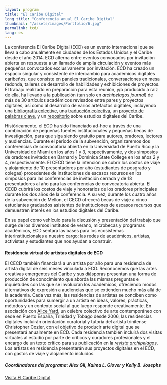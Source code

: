 ```yaml
---
layout: program
title: "El Caribe Digital"
long_title: "Conferencia anual El Caribe Digital"
thumbnail: "/assets/images/Portfolio/6.jpg"
permalink: tcd/
lang: es
---
```


<div class="portfolio-details">
    <p>La conferencia El Caribe Digital (ECD) es un evento internacional que se lleva a cabo anualmente en ciudades de los Estados Unidos y el Caribe desde el año 2014. ECD alterna entre eventos convocados por invitación abierta en respuesta a un llamado de amplia circulación y eventos más pequeños convocados exclusivamente por invitación. ECD ha creado un espacio singular y consistente de intercambio para académicos digitales caribeños, que consiste en paneles tradicionales, conversaciones en mesa redonda, talleres de desarrollo de habilidades y exhibiciones de proyectos. El trabajo realizado en preparación para esta reunión, y/o producido a raíz de ella, ha llevado a la publicación (tan solo en <a href="https://archipelagosjournal.org/reviewers.html" target="_blank"><em>archipelagos journal</em></a>) de más de 30 artículos académicos revisados entre pares y proyectos digitales, así como al desarrollo de varios artefactos digitales, incluyendo una <a href="https://wayback.archive-it.org/1914/20151224034325/http://caribbeandigital.cdrs.columbia.edu/?page_id=113" target="_blank">bibliografía colective</a>, una <a href="https://via.hypothes.is/https://cahier1939ms.github.io/texts/translation/" target="_blank">traducción colectiva</a>, un <a href="https://caribbeandigitalnyc.net/keywords/keywords/">proyecto de palabras clave</a>, y un <a href="https://caribbeandigitalnyc.net/caridischo/">repositorio</a> sobre estudios digitales del Caribe.</p>
    <p>Históricamente, el ECD ha sido financiado ad-hoc a través de una combinación de pequeñas fuentes institucionales y pequeñas becas de investigación, para que siga siendo gratuito para autores, oradores, lectores y audiencias. Durante el período de la subvención, organizaremos dos conferencias de convocatoria abierta en la Universidad de Puerto Rico y la Universidad de Miami en los años 1 y 3, respectivamente, y dos simposios de oradores invitados en Barnard y Dominica State College en los años 2 y 4, respectivamente. El CECD tiene la intención de cubrir los costos de viaje y alojamiento de 10 presentadores por año (estudiantes de posgrado y colegas) procedentes de instituciones de escasos recursos en los simposios para las conferencias de invitación cerrada y de 18 presentadores al año para las conferencias de convocatoria abierta. El CECD cubrirá los costos de viaje y honorarios de los oradores principales durante los dos años de la conferencia. A su vez, durante los cuatro años de la subvención de Mellon, el CECD ofrecerá becas de viaje a cinco estudiantes graduados asistentes de instituciones de escasos recursos que demuestren interés en los estudios digitales del Caribe.</p>
    <p>En su papel como vehículo para la discusión y presentación del trabajo que surge de los diversos institutos de verano, microbecas y programas académicos, ECD sentará las bases para los ecosistemas interinstitucionales a nuestro cargo: las redes de académicos, artistas, activistas y estudiantes que nos ayudan a construir.</p>
    <h4>Residencia virtual de artistas digitales de ECD</h4>
    <p>El CECD también financiará a un artista por año para una residencia de artista digital de seis meses vinculada a ECD. Reconocemos que las artes creativas emergentes del Caribe y sus diásporas presentan una forma de producción de conocimiento que aborda las mismas preguntas e inquietudes con las que se involucran los académicos, ofreciendo modos alternativos de expresión a audiencias que se extienden mucho más allá de la academia. Cada vez más, las residencias de artistas se conciben como oportunidades para sumergir a un artista en ideas, valores, prácticas, métodos y un contexto social al que luego responde creativamente. En asociación con <a href="http://aliceyard.blogspot.com/" target="_blank">Alice Yard</a>, un célebre colectivo de arte contemporáneo con sede en Puerto España, Trinidad y Tobago desde 2006, las residencias digitales incluirán orientación curatorial y tutoría del artista trinitense Christopher Cozier, con el objetivo de producir arte digital que se presentará anualmente en ECD. Cada residencia también incluirá dos visitas virtuales al estudio por parte de críticos y curadores profesionales y el encargo de un texto crítico para su publicación en la <a href="https://archipelagosjournal.org/" targe="_blank"><i>revista archipelagos</i></a>. Los artistas en residencia presentarán sus proyectos digitales en el ECD, con gastos de viaje y alojamiento incluidos.</p>
    <div><h5>Coordinadores del programa: Alex Gil, Kaima L. Glover y Kelly B. Josephs</h5></div>
    <div class="project-demo-btn">
    <a class="btn project-btn" href="http://caribbeandigitalnyc.net/" target="_blank">Visita El Caribe Digital</a>
</div>
</div>
